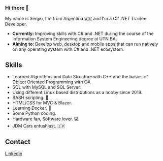 ### Hi there 👋

My name is Sergio, I'm from Argentina 🇦🇷 and I'm a C# .NET Trainee Developer.
- **Currently:** Improving skills with C# and .NET during the course of the Information System Engineering degree at UTN.BA.
- **Aiming to:** Develop web, desktop and mobile apps that can run natively on any operating system with C# and .NET ecosystem. 

## Skills
- Learned Algorithms and Data Structure with C++ and the basics of Object Oriented Programming with C#.
- SQL with MySQL and SQL Server.
- Using different Linux based distributions as a hobby since 2019.
- BASH scripting. 🐧
- HTML/CSS for MVC & Blazor.
- Learning Docker. 🐋
- Some Python coding.
- Hardware fan, Software lover. 💻
- JDM Cars entushiast. 🇯🇵

## Contact 
[Linkedin](https://www.linkedin.com/in/sergio-pacheco-510618196/)
<!--
**Pachegoals/pachegoals** is a ✨ _special_ ✨ repository because its `README.md` (this file) appears on your GitHub profile.

Here are some ideas to get you started:

- 🔭 I’m currently working on ...
- 🌱 I’m currently learning ...
- 👯 I’m looking to collaborate on ...
- 🤔 I’m looking for help with ...
- 💬 Ask me about ...
- 📫 How to reach me: ...
- 😄 Pronouns: ...
- ⚡ Fun fact: ...
-->
